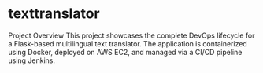 # texttranslator
Project Overview
This project showcases the complete DevOps lifecycle for a Flask-based multilingual text translator. The application is containerized using Docker, deployed on AWS EC2, and managed via a CI/CD pipeline using Jenkins.
